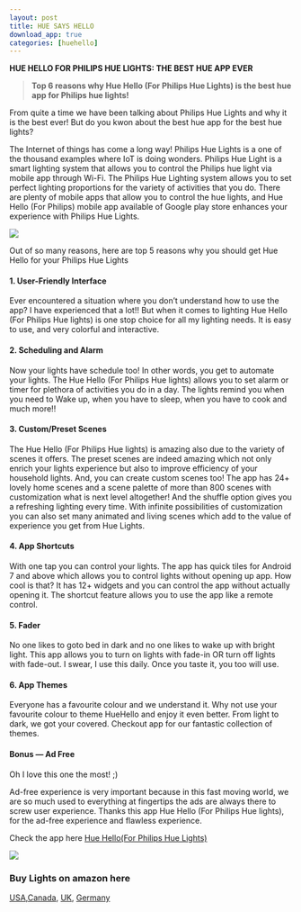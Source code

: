 ```yaml
---
layout: post
title: HUE SAYS HELLO
download_app: true
categories: [huehello]
---
```


**HUE HELLO FOR PHILIPS HUE LIGHTS: THE BEST HUE APP EVER**

> **Top 6 reasons why Hue Hello (For Philips Hue Lights) is the best hue app for
> Philips hue lights!**

From quite a time we have been talking about Philips Hue Lights and why it is
the best ever! But do you kwon about the best hue app for the best hue lights?

The Internet of things has come a long way! Philips Hue Lights is a one of the
thousand examples where IoT is doing wonders. Philips Hue Light is a smart
lighting system that allows you to control the Philips hue light via mobile app
through Wi-Fi. The Philips Hue Lighting system allows you to set perfect
lighting proportions for the variety of activities that you do. There are plenty
of mobile apps that allow you to control the hue lights, and Hue Hello (For
Philips) mobile app available of Google play store enhances your experience with
Philips Hue Lights.

![](https://cdn-images-1.medium.com/max/1600/1*EqrRjWbpOdP-I_bQK_Vqaw.jpeg)

Out of so many reasons, here are top 5 reasons why you should get Hue Hello for
your Philips Hue Lights

#### 1. User-Friendly Interface

Ever encountered a situation where you don’t understand how to use the app? I
have experienced that a lot!! But when it comes to lighting Hue Hello (For
Philips Hue lights) is one stop choice for all my lighting needs. It is easy to
use, and very colorful and interactive.

#### 2. Scheduling and Alarm

Now your lights have schedule too! In other words, you get to automate your
lights. The Hue Hello (For Philips Hue lights) allows you to set alarm or timer
for plethora of activities you do in a day. The lights remind you when you need
to Wake up, when you have to sleep, when you have to cook and much more!!

#### **3. Custom/Preset Scenes**

The Hue Hello (For Philips Hue lights) is amazing also due to the variety of
scenes it offers. The preset scenes are indeed amazing which not only enrich
your lights experience but also to improve efficiency of your household lights.
And, you can create custom scenes too! The app has 24+ lovely home scenes and a
scene palette of more than 800 scenes with customization what is next level
altogether! And the shuffle option gives you a refreshing lighting every time.
With infinite possibilities of customization you can also set many animated and
living scenes which add to the value of experience you get from Hue Lights.

#### **4. App Shortcuts**

With one tap you can control your lights. The app has quick tiles for Android 7
and above which allows you to control lights without opening up app. How cool is
that? It has 12+ widgets and you can control the app without actually opening
it. The shortcut feature allows you to use the app like a remote control.

#### 5. Fader

No one likes to goto bed in dark and no one likes to wake up with bright light.
This app allows you to turn on lights with fade-in OR turn off lights with
fade-out. I swear, I use this daily. Once you taste it, you too will use.

#### 6. App Themes

Everyone has a favourite colour and we understand it. Why not use your favourite
colour to theme HueHello and enjoy it even better. From light to dark, we got
your covered. Checkout app for our fantastic collection of themes.

#### **Bonus — Ad Free**

Oh I love this one the most! ;)

Ad-free experience is very important because in this fast moving world, we are
so much used to everything at fingertips the ads are always there to screw user
experience. Thanks this app Hue Hello (For Philips Hue lights), for the ad-free
experience and flawless experience.

Check the app here [Hue Hello(For Philips Hue Lights)](http://bit.ly/2uQvTno)

![](https://cdn-images-1.medium.com/max/1600/1*I-Xrzdr6eTkJKxZfiZLGNQ.png)

### Buy Lights on amazon here
[USA](https://amzn.to/2qbTFF1),[Canada](https://amzn.to/2q6BFwv),
[UK](https://amzn.to/2JmDH3p), [Germany](https://amzn.to/2q8gFEL)
